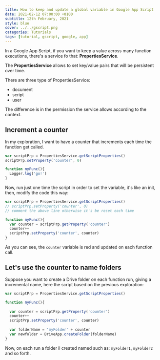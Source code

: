 ```yaml
---
title: How to keep and update a global variable in Google App Script
date: 2021-02-12 07:00:00 +0100
subtitle: 12th February, 2021
style: blue
cover: ../../gscript.png
categories: Tutorials
tags: [tutorial, gscript, google, app]
---
```


In a Google App Script, if you want to keep a value across many function executions, there's a service fo that: **PropertiesService**.

The **PropertiesService** allows to set key/value pairs that will be persistent over time.

There are three type of PropertiesService: 

- document
- script 
- user

The difference is in the permission the service allows according to the context.

## Increment a counter

In my exploration, I want to have a counter that increments each time the function get called.

```js
var scriptPrp = PropertiesService.getScriptProperties()
scriptPrp.setProperty('counter', 0)

function myFunc(){
  Logger.log('go!')
}
```

Now, run just one time the script in order to set the variable, it's like an init, then, modify the code this way:

```js
var scriptPrp = PropertiesService.getScriptProperties()
// scriptPrp.setProperty('counter', 0)
// comment the above line otherwise it's be reset each time

function myFunc(){
  var counter = scriptPrp.getProperty('counter')
  counter++
  scriptPrp.setProperty('counter', counter)
}
```

As you can see, the `counter` variable is red and updated on each function call.

## Let's use the counter to name folders

Suppose you want to create a Drive folder on each function run, giving a incremental name, here the script based on the previous exploration:

```js
var scriptPrp = PropertiesService.getScriptProperties()

function myFunc(){
  
  var counter = scriptPrp.getProperty('counter')
  counter++
  scriptPrp.setProperty('counter', counter)
  
  var folderName = 'myFolder' + counter
  var newfolder = DriveApp.createFolder(folderName)
}
```

Now, on each run a folder il created named such as: `myFolder1`, `myFolder2` and so forth.

